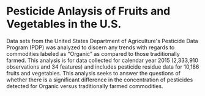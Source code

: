 # Pesticide Anlaysis of Fruits and Vegetables in the U.S.
Data sets from the United States Department of Agriculture's Pesticide Data Program (PDP) was analyzed to discern any trends with regards to commodities labeled as "Organic" as compared to those traditionally farmed. This analysis is for data collected for calendar year 2015 (2,333,910 observations and 34 features) and includes pesticide residue data for 10,186 fruits and vegetables.
This analysis seeks to answer the questions of whether there is a significant difference in the concentration of pesticides detected for Organic versus traditionally farmed commodities.    
